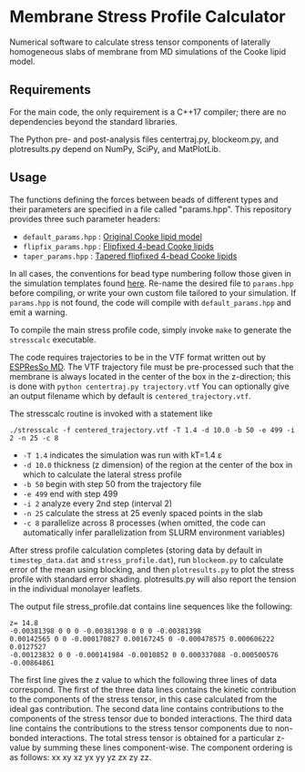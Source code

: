 # Membrane Stress Profile Calculator
Numerical software to calculate stress tensor components of laterally homogeneous slabs of membrane from MD simulations of the Cooke lipid model.

## Requirements

For the main code, the only requirement is a C++17 compiler; there are no dependencies beyond the standard libraries.

The Python pre- and post-analysis files centertraj.py, blockeom.py, and plotresults.py depend on NumPy, SciPy, and MatPlotLib.

## Usage

The functions defining the forces between beads of different types and their parameters are specified in a file called "params.hpp". This repository provides three such parameter headers:
* `default_params.hpp` : [Original Cooke lipid model](https://doi.org/10.1063/1.2135785)
* `flipfix_params.hpp` : [Flipfixed 4-bead Cooke lipids](https://doi.org/10.1021/acs.jctc.0c00862)
* `taper_params.hpp` : [Tapered flipfixed 4-bead Cooke lipids](https://doi.org/10.1063/5.0189771)

In all cases, the conventions for bead type numbering follow those given in the simulation templates found [here](https://github.com/PhysFoley/pymbtools). Re-name the desired file to `params.hpp` before compiling, or write your own custom file tailored to your simulation. If `params.hpp` is not found, the code will compile with `default_params.hpp` and emit a warning.

To compile the main stress profile code, simply invoke `make` to generate the `stresscalc` executable.

The code requires trajectories to be in the VTF format written out by [ESPResSo MD](https://espressomd.org). The VTF trajectory file must be pre-processed such that the membrane is always located in the center of the box in the z-direction; this is done with
`python centertraj.py trajectory.vtf`
You can optionally give an output filename which by default is `centered_trajectory.vtf`.

The stresscalc routine is invoked with a statement like

`./stresscalc -f centered_trajectory.vtf -T 1.4 -d 10.0 -b 50 -e 499 -i 2 -n 25 -c 8`

* `-T 1.4` indicates the simulation was run with kT=1.4 ε
* `-d 10.0` thickness (z dimension) of the region at the center of the box in which to calculate the lateral stress profile
* `-b 50` begin with step 50 from the trajectory file
* `-e 499` end with step 499
* `-i 2` analyze every 2nd step (interval 2)
* `-n 25` calculate the stress at 25 evenly spaced points in the slab
* `-c 8` parallelize across 8 processes (when omitted, the code can automatically infer parallelization from SLURM environment variables)

After stress profile calculation completes (storing data by default in `timestep_data.dat` and `stress_profile.dat`), run `blockeom.py` to calculate error of the mean using blocking, and then `plotresults.py` to plot the stress profile with standard error shading. plotresults.py will also report the tension in the individual monolayer leaflets.

The output file stress_profile.dat contains line sequences like the following:

    z= 14.8
    -0.00381398 0 0 0 -0.00381398 0 0 0 -0.00381398
    0.00142565 0 0 -0.000170827 0.00167245 0 -0.000478575 0.000606222 0.0127527
    -0.00123832 0 0 -0.000141984 -0.0010852 0 0.000337088 -0.000500576 -0.00864861

The first line gives the z value to which the following three lines of data correspond. The first of the three data lines contains the kinetic contribution to the components of the stress tensor, in this case calculated from the ideal gas contribution. The second data line contains contributions to the components of the stress tensor due to bonded interactions. The third data line contains the contributions to the stress tensor components due to non-bonded interactions. The total stress tensor is obtained for a particular z-value by summing these lines component-wise. The component ordering is as follows: xx xy xz yx yy yz zx zy zz.
